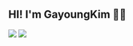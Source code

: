 <h2>HI! I'm GayoungKim 🤟🏻</h2>
<img src="https://github-readme-stats.vercel.app/api?username=JUGGUM&show_icons=true&theme=solarized-light"/>
<img src="https://ghchart.rshah.org/606c38/JUGGUM" />
